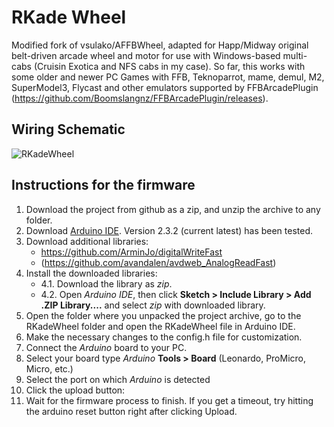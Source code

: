 # RKade Wheel

Modified fork of vsulako/AFFBWheel, adapted for Happ/Midway original belt-driven arcade wheel and motor for use with Windows-based multi-cabs (Cruisin Exotica and NFS cabs in my case).
So far, this works with some older and newer PC Games with FFB, Teknoparrot, mame, demul, M2, SuperModel3, Flycast and other emulators supported by FFBArcadePlugin (https://github.com/Boomslangnz/FFBArcadePlugin/releases).

## Wiring Schematic

![RKadeWheel](https://github.com/user-attachments/assets/42a19ffd-b6f9-4e99-b6d0-026121c9d7a7)

## Instructions for the firmware

1. Download the project from github as a zip, and unzip the archive to any folder.
2. Download [Arduino IDE](https://www.arduino.cc/en/software). Version 2.3.2 (current latest) has been tested.
3. Download additional libraries:
   - https://github.com/ArminJo/digitalWriteFast
   - (https://github.com/avandalen/avdweb_AnalogReadFast)
4. Install the downloaded libraries:
   - 4.1. Download the library as *zip*.
   - 4.2. Open *Arduino IDE*, then click **Sketch > Include Library > Add .ZIP Library....** and select *zip* with downloaded library. 
5. Open the folder where you unpacked the project archive, go to the RKadeWheel folder and open the RKadeWheel file in Arduino IDE.
6. Make the necessary changes to the config.h file for customization.
7. Connect the *Arduino* board to your PC.
8. Select your board type *Arduino* **Tools > Board** (Leonardo, ProMicro, Micro, etc.) 
9. Select the port on which *Arduino* is detected
10. Click the upload button: 
11. Wait for the firmware process to finish. If you get a timeout, try hitting the arduino reset button right after clicking Upload.
